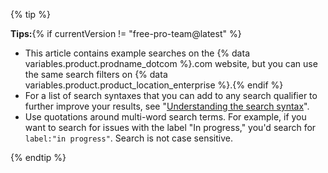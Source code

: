 {% tip %}

**Tips:**{% if currentVersion != "free-pro-team@latest" %}
  - This article contains example searches on the {% data variables.product.prodname_dotcom %}.com website, but you can use the same search filters on {% data variables.product.product_location_enterprise %}.{% endif %}
  - For a list of search syntaxes that you can add to any search qualifier to further improve your results, see "[Understanding the search syntax](/articles/understanding-the-search-syntax)".
  - Use quotations around multi-word search terms. For example, if you want to search for issues with the label "In progress," you'd search for `label:"in progress"`. Search is not case sensitive.

{% endtip %}
